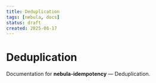 ```yaml
---
title: Deduplication
tags: [nebula, docs]
status: draft
created: 2025-08-17
---
```


# Deduplication

Documentation for **nebula-idempotency** — Deduplication.
